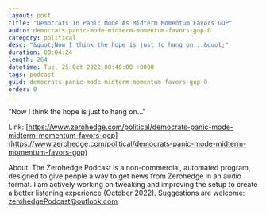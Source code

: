 ```yaml
---
layout: post
title: "Democrats In Panic Mode As Midterm Momentum Favors GOP"
audio: democrats-panic-mode-midterm-momentum-favors-gop-0
category: political
desc: "&quot;Now I think the hope is just to hang on...&quot;"
duration: 00:04:24
length: 264
datetime: Tue, 25 Oct 2022 00:40:00 +0000
tags: podcast
guid: democrats-panic-mode-midterm-momentum-favors-gop-0
order: 0
---
```

&quot;Now I think the hope is just to hang on...&quot;

Link: [https://www.zerohedge.com/political/democrats-panic-mode-midterm-momentum-favors-gop](https://www.zerohedge.com/political/democrats-panic-mode-midterm-momentum-favors-gop)

About: The Zerohedge Podcast is a non-commercial, automated program, designed to give people a way to get news from Zerohedge in an audio format.  I am actively working on tweaking and improving the setup to create a better listening experience (October 2022).  Suggestions are welcome: [zerohedgePodcast@outlook.com](mailto:zerohedgePodcast@outlook.com)